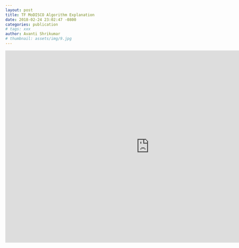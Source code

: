 ```yaml
---
layout: post
title: TF MoDISCO Algorithm Explanation
date: 2018-02-24 23:02:47 -0800
categories: publication
# tags: xxx
author: Avanti Shrikumar
# thumbnail: assets/img/9.jpg
---
```


<center>
<iframe width="900" height="600" src="https://www.youtube.com/embed/fXPGVJg956E" frameborder="0" allow="accelerometer; autoplay; encrypted-media; gyroscope; picture-in-picture" allowfullscreen></iframe>
</center>
